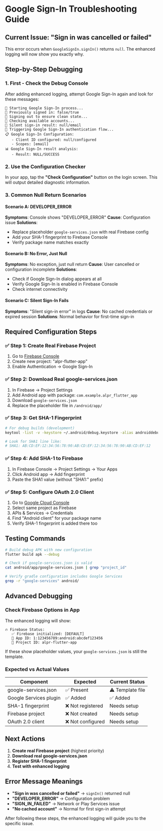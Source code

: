 # Google Sign-In Troubleshooting Guide

## Current Issue: "Sign in was cancelled or failed"

This error occurs when `GoogleSignIn.signIn()` returns `null`. The enhanced logging will now show you exactly why.

## Step-by-Step Debugging

### 1. **First - Check the Debug Console**

After adding enhanced logging, attempt Google Sign-In again and look for these messages:

```
🔄 Starting Google Sign-In process...
📱 Previously signed in: false/true
🧹 Signing out to ensure clean state...
👥 Checking available accounts...
🤫 Silent sign-in result: null/email
🚀 Triggering Google Sign-In authentication flow...
📋 Google Sign-In Configuration:
   - Client ID configured: null/configured
   - Scopes: [email]
📊 Google Sign-In result analysis:
   - Result: NULL/SUCCESS
```

### 2. **Use the Configuration Checker**

In your app, tap the **"Check Configuration"** button on the login screen. This will output detailed diagnostic information.

### 3. **Common Null Return Scenarios**

#### Scenario A: DEVELOPER_ERROR
**Symptoms**: Console shows "DEVELOPER_ERROR" 
**Cause**: Configuration issue
**Solutions**:
- Replace placeholder `google-services.json` with real Firebase config
- Add your SHA-1 fingerprint to Firebase Console
- Verify package name matches exactly

#### Scenario B: No Error, Just Null
**Symptoms**: No exception, just null return
**Cause**: User cancelled or configuration incomplete
**Solutions**:
- Check if Google Sign-In dialog appears at all
- Verify Google Sign-In is enabled in Firebase Console
- Check internet connectivity

#### Scenario C: Silent Sign-In Fails
**Symptoms**: "Silent sign-in error" in logs
**Cause**: No cached credentials or expired session
**Solutions**: Normal behavior for first-time sign-in

## Required Configuration Steps

### ✅ Step 1: Create Real Firebase Project
1. Go to [Firebase Console](https://console.firebase.google.com)
2. Create new project: "alpr-flutter-app"
3. Enable Authentication → Google Sign-In

### ✅ Step 2: Download Real google-services.json
1. In Firebase → Project Settings
2. Add Android app with package: `com.example.alpr_flutter_app`
3. Download `google-services.json`
4. Replace the placeholder file in `/android/app/`

### ✅ Step 3: Get SHA-1 Fingerprint
```bash
# For debug builds (development)
keytool -list -v -keystore ~/.android/debug.keystore -alias androiddebugkey -storepass android -keypass android

# Look for SHA1 line like:
# SHA1: AB:CD:EF:12:34:56:78:90:AB:CD:EF:12:34:56:78:90:AB:CD:EF:12
```

### ✅ Step 4: Add SHA-1 to Firebase
1. In Firebase Console → Project Settings → Your Apps
2. Click Android app → Add fingerprint
3. Paste the SHA1 value (without "SHA1:" prefix)

### ✅ Step 5: Configure OAuth 2.0 Client
1. Go to [Google Cloud Console](https://console.cloud.google.com)
2. Select same project as Firebase
3. APIs & Services → Credentials
4. Find "Android client" for your package name
5. Verify SHA-1 fingerprint is added there too

## Testing Commands

```bash
# Build debug APK with new configuration
flutter build apk --debug

# Check if google-services.json is valid
cat android/app/google-services.json | grep "project_id"

# Verify gradle configuration includes Google Services
grep -r "google-services" android/
```

## Advanced Debugging

### Check Firebase Options in App
The enhanced logging will show:
```
🔥 Firebase Status:
   ✅ Firebase initialized: [DEFAULT]
   📱 App ID: 1:123456789:android:abcdef123456  
   🏢 Project ID: alpr-flutter-app
```

If these show placeholder values, your `google-services.json` is still the template.

### Expected vs Actual Values

| Component | Expected | Current Status |
|-----------|----------|----------------|
| google-services.json | ✅ Present | ⚠️ Template file |
| Google Services plugin | ✅ Added | ✅ Added |
| SHA-1 fingerprint | ❌ Not registered | Needs setup |
| Firebase project | ❌ Not created | Needs setup |
| OAuth 2.0 client | ❌ Not configured | Needs setup |

## Next Actions

1. **Create real Firebase project** (highest priority)
2. **Download real google-services.json** 
3. **Register SHA-1 fingerprint**
4. **Test with enhanced logging**

## Error Message Meanings

- **"Sign in was cancelled or failed"** → `signIn()` returned null
- **"DEVELOPER_ERROR"** → Configuration problem  
- **"SIGN_IN_FAILED"** → Network or Play Services issue
- **"No cached account"** → Normal for first sign-in attempt

After following these steps, the enhanced logging will guide you to the specific issue.